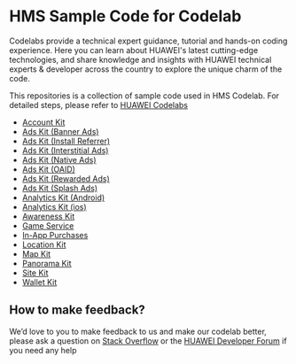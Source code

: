 # HMS Sample Code for Codelab
Codelabs provide a technical expert guidance, tutorial and hands-on coding experience. Here you can learn about HUAWEI's latest cutting-edge technologies, and share
knowledge and insights with HUAWEI technical experts & developer across the country to explore the unique charm of the code. 

This repositories is a collection of sample code used in HMS Codelab. For detailed steps, please refer to [HUAWEI Codelabs](https://developer.huawei.com/consumer/en/community/codelabs)

- [Account Kit](https://github.com/HMS-Core/hms-codelab/tree/master/Account%20Kit)
- [Ads Kit (Banner Ads)](https://github.com/HMS-Core/hms-codelab/tree/master/Ads%20Kit%20(Banner%20Ads))
- [Ads Kit (Install Referrer)](https://github.com/HMS-Core/hms-codelab/tree/master/Ads%20Kit%20(Install%20Referrer))
- [Ads Kit (Interstitial Ads)](https://github.com/HMS-Core/hms-codelab/tree/master/Ads%20Kit%20(Interstitial%20Ads))
- [Ads Kit (Native Ads)](https://github.com/HMS-Core/hms-codelab/tree/master/Ads%20Kit%20(Native%20Ads))
- [Ads Kit (OAID)](https://github.com/HMS-Core/hms-codelab/tree/master/Ads%20Kit%20(OAID))
- [Ads Kit (Rewarded Ads)](https://github.com/HMS-Core/hms-codelab/tree/master/Ads%20Kit%20(Native%20Ads))
- [Ads Kit (Splash Ads)](https://github.com/HMS-Core/hms-codelab/tree/master/Ads%20Kit%20(Splash%20Ads))
- [Analytics Kit (Android)](https://github.com/HMS-Core/hms-codelab/tree/master/Analytics%20Kit%20(%20Android%20))
- [Analytics Kit (ios)](https://github.com/HMS-Core/hms-codelab/tree/master/Analytics%20Kit%20(%20ios))
- [Awareness Kit](https://github.com/HMS-Core/hms-codelab/tree/master/Awareness%20Kit)
- [Game Service](https://github.com/HMS-Core/hms-codelab/tree/master/Game%20Service)
- [In-App Purchases](https://github.com/HMS-Core/hms-codelab/tree/master/In-App%20Purchases)
- [Location Kit](https://github.com/HMS-Core/hms-codelab/tree/master/Location%20Kit)
- [Map Kit](https://github.com/HMS-Core/hms-codelab/tree/master/Map%20Kit)
- [Panorama Kit](https://github.com/HMS-Core/hms-codelab/tree/master/Panorama%20Kit)
- [Site Kit](https://github.com/HMS-Core/hms-codelab/tree/master/Site%20Kit)
- [Wallet Kit](https://github.com/HMS-Core/hms-codelab/tree/master/Wallet%20Kit)

## How to make feedback?
We’d love to you to make feedback to us and make our codelab better, please ask a question on [Stack Overflow](https://stackoverflow.com/questions/tagged/huawei-mobile-service) or the [HUAWEI Developer Forum](https://forums.developer.huawei.com/forumPortal/en/home?fid=0101187876626530001) if you need any help
